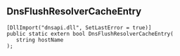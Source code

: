 ## DnsFlushResolverCacheEntry

```
[DllImport("dnsapi.dll", SetLastError = true)]
public static extern bool DnsFlushResolverCacheEntry(
   string hostName
);
```

